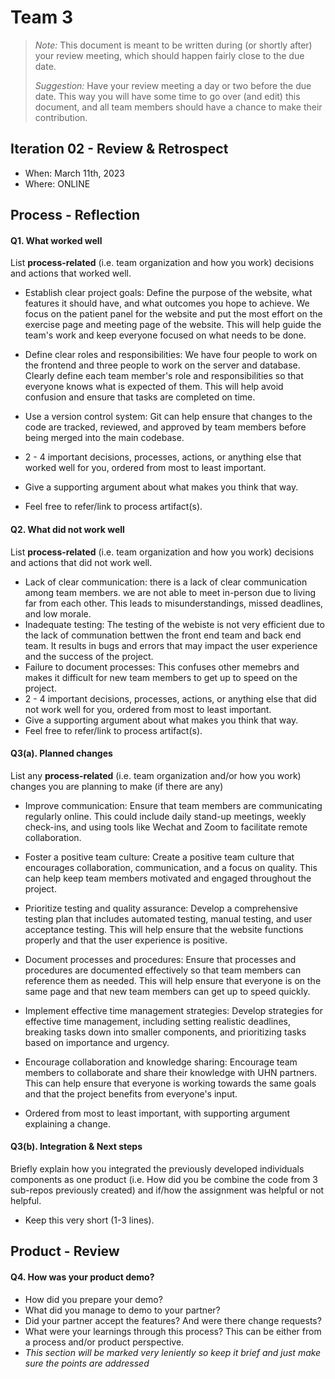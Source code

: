 
# Team 3

 > _Note:_ This document is meant to be written during (or shortly after) your review meeting, which should happen fairly close to the due date.      
 >      
 > _Suggestion:_ Have your review meeting a day or two before the due date. This way you will have some time to go over (and edit) this document, and all team members should have a chance to make their contribution.


## Iteration 02 - Review & Retrospect

 * When: March 11th, 2023
 * Where: ONLINE

## Process - Reflection


#### Q1. What worked well

List **process-related** (i.e. team organization and how you work) decisions and actions that worked well.

* Establish clear project goals: Define the purpose of the website, what features it should have, and what outcomes you hope to achieve. We focus on the patient panel for the website and put the most effort on the exercise page and meeting page of the website. This will help guide the team's work and keep everyone focused on what needs to be done.
* Define clear roles and responsibilities: We have four people to work on the frontend and three people to work on the server and database. Clearly define each team member's role and responsibilities so that everyone knows what is expected of them. This will help avoid confusion and ensure that tasks are completed on time.
* Use a version control system: Git can help ensure that changes to the code are tracked, reviewed, and approved by team members before being merged into the main codebase.

 * 2 - 4 important decisions, processes, actions, or anything else that worked well for you, ordered from most to least important.
 * Give a supporting argument about what makes you think that way.
 * Feel free to refer/link to process artifact(s).

#### Q2. What did not work well

List **process-related** (i.e. team organization and how you work) decisions and actions that did not work well.

 * Lack of clear communication: there is a lack of clear communication among team members. we are not able to meet in-person due to living far from each other. This leads to misunderstandings, missed deadlines, and low morale.
 * Inadequate testing: The testing of the webiste is not very efficient due to the lack of communation bettwen the front end team and back end team. It results in bugs and errors that may impact the user experience and the success of the project.
 * Failure to document processes: This confuses other memebrs and makes it difficult for new team members to get up to speed on the project.
 * 2 - 4 important decisions, processes, actions, or anything else that did not work well for you, ordered from most to least important.
 * Give a supporting argument about what makes you think that way.
 * Feel free to refer/link to process artifact(s).


#### Q3(a). Planned changes

List any **process-related** (i.e. team organization and/or how you work) changes you are planning to make (if there are any)
* Improve communication: Ensure that team members are communicating regularly online. This could include daily stand-up meetings, weekly check-ins, and using tools like Wechat and Zoom to facilitate remote collaboration.
* Foster a positive team culture: Create a positive team culture that encourages collaboration, communication, and a focus on quality. This can help keep team members motivated and engaged throughout the project.
* Prioritize testing and quality assurance: Develop a comprehensive testing plan that includes automated testing, manual testing, and user acceptance testing. This will help ensure that the website functions properly and that the user experience is positive.
* Document processes and procedures: Ensure that processes and procedures are documented effectively so that team members can reference them as needed. This will help ensure that everyone is on the same page and that new team members can get up to speed quickly.
* Implement effective time management strategies: Develop strategies for effective time management, including setting realistic deadlines, breaking tasks down into smaller components, and prioritizing tasks based on importance and urgency.
* Encourage collaboration and knowledge sharing: Encourage team members to collaborate and share their knowledge with UHN partners. This can help ensure that everyone is working towards the same goals and that the project benefits from everyone's input.

 * Ordered from most to least important, with supporting argument explaining a change.

#### Q3(b). Integration & Next steps
Briefly explain how you integrated the previously developed individuals components as one product (i.e. How did you be combine the code from 3 sub-repos previously created) and if/how the assignment was helpful or not helpful.

 * Keep this very short (1-3 lines).


## Product - Review

#### Q4. How was your product demo?
 * How did you prepare your demo?
 * What did you manage to demo to your partner?
 * Did your partner accept the features? And were there change requests?
 * What were your learnings through this process? This can be either from a process and/or product perspective.
 * *This section will be marked very leniently so keep it brief and just make sure the points are addressed*
